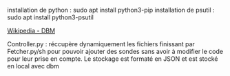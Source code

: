 installation de python : sudo apt install python3-pip
installation de psutil : sudo apt install python3-psutil

[Wikipedia - DBM](https://fr.wikipedia.org/wiki/Dbm)

Controller.py : réccupère dynamiquement les fichiers finissant par Fetcher.py/sh pour pouvoir ajouter des sondes sans avoir à modifier le code pour leur prise en compte.
Le stockage est formaté en JSON et est stocké en local avec dbm
